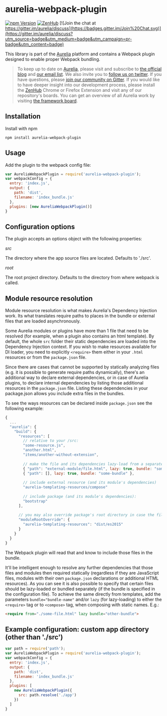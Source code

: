 # aurelia-webpack-plugin

[![npm Version](https://img.shields.io/npm/v/aurelia-webpack-plugin.svg)](https://www.npmjs.com/package/aurelia-webpack-plugin)
[![ZenHub](https://raw.githubusercontent.com/ZenHubIO/support/master/zenhub-badge.png)](https://zenhub.io)
[![Join the chat at https://gitter.im/aurelia/discuss](https://badges.gitter.im/Join%20Chat.svg)](https://gitter.im/aurelia/discuss?utm_source=badge&utm_medium=badge&utm_campaign=pr-badge&utm_content=badge)

This library is part of the [Aurelia](http://www.aurelia.io/) platform and contains a Webpack plugin designed to enable proper Webpack bundling.

> To keep up to date on [Aurelia](http://www.aurelia.io/), please visit and subscribe to [the official blog](http://blog.durandal.io/) and [our email list](http://durandal.us10.list-manage1.com/subscribe?u=dae7661a3872ee02b519f6f29&id=3de6801ccc). We also invite you to [follow us on twitter](https://twitter.com/aureliaeffect). If you have questions, please [join our community on Gitter](https://gitter.im/aurelia/discuss). If you would like to have deeper insight into our development process, please install the [ZenHub](https://zenhub.io) Chrome or Firefox Extension and visit any of our repository's boards. You can get an overview of all Aurelia work by visiting [the framework board](https://github.com/aurelia/framework#boards).

## Installation

Install with npm

```
npm install aurelia-webpack-plugin
```

## Usage

Add the plugin to the webpack config file:

```javascript
var AureliaWebpackPlugin = require('aurelia-webpack-plugin');
var webpackConfig = {
  entry: 'index.js',
  output: {
    path: 'dist',
    filename: 'index_bundle.js'
  },
  plugins: [new AureliaWebpackPlugin()]
}
```

## Configuration options

The plugin accepts an options object with the following properties:

*src*

The directory where the app source files are located. Defaults to './src'.

*root*

The root project directory. Defaults to the directory from where webpack is called.

## Module resource resolution

Module resource resolution is what makes Aurelia's Dependency Injection work. Its what translates require paths to places in the bundle or external files that are loaded asynchronously. 

Some Aurelia modules or plugins have more than 1 file that need to be resolved (for example, when a plugin also contains an html template).
By default, the whole `src` folder their static dependencies are loaded into the Dependency Injection context. 
If you wish to make resources available for DI loader, you need to explicitly `<require>` them either in your `.html` resources or from the `package.json` file. 

Since there are cases that cannot be supported by statically analyzing files (e.g. it is possible to generate require paths dynamically), there's an additional way to declare external dependencies, or in case of Aurelia plugins, to declare internal dependencies by listing those additional resources in the `package.json` file. Listing these dependencies in your package.json allows you include extra files in the bundles.

To see the ways resources can be declared inside `package.json` see the following example:

```js
{
  ...
  "aurelia": {
    "build": {
      "resources": [
        // relative to your /src:
        "some-resource.js",
        "another.html",
        "items/another-without-extension",
        
        // make the file and its dependencies lazy-load from a separate bundle:
        { "path": "external-module/file.html", lazy: true, bundle: "some-bundle" },
        { "path": [], lazy: true, bundle: "some-bundle" },
        
        // include external resource (and its module's dependencies)
        "aurelia-templating-resources/compose"
        
        // include package (and its module's dependencies):
        "bootstrap"
      ],
      
      // you may also override package's root directory in case the file is located at a different place from either the child of main or module's root directory
      "moduleRootOverride": {
        "aurelia-templating-resources": "dist/es2015"
      }
    }
  }
}
```

The Webpack plugin will read that and know to include those files in the bundle.

It'll be intelligent enough to resolve any further dependencies that those files and modules then required statically (regardless if they are JavaScript files, modules with their own `package.json` declarations or additional HTML resources). 
As you can see it is also possible to specify that certain files should be lazy-loaded or bundled separately (if the bundle is specified in the configuration file). To achieve the same directly from templates, add the parameters `bundle="bundle-name"` and/or `lazy` (for lazy-loading) to either the `<require>` tag or to `<compose>` tag, when composing with static names. E.g.:

```html
<require from="./some-file.html" lazy bundle="other-bundle">
```

## Example configuration: custom app directory (other than './src')

```javascript
var path = require('path');
var AureliaWebpackPlugin = require('aurelia-webpack-plugin');
var webpackConfig = {
  entry: 'index.js',
  output: {
    path: 'dist',
    filename: 'index_bundle.js'
  },
  plugins: [
    new AureliaWebpackPlugin({
      src: path.resolve('./app')
    })
  ]
}
```
